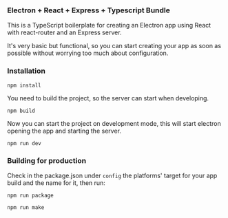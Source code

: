 <h3>Electron + React + Express + Typescript Bundle</h3>

This is a TypeScript boilerplate for creating an Electron app using React with react-router and an Express server.

It's very basic but functional, so you can start creating your app as soon as possible without worrying too much about configuration.

<h3>Installation</h3>

```
npm install
```

You need to build the project, so the server can start when developing.

```
npm build
```

Now you can start the project on development mode, this will start electron opening the app and starting the server.
```
npm run dev
```

<h3>Building for production</h3>

Check in the package.json under `config` the platforms' target for your app build and the name for it, then run:

```
npm run package
```

```
npm run make
```

